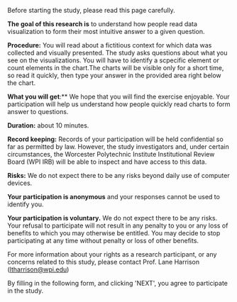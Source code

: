 Before starting the study, please read this page carefully.

**The goal of this research is** to understand how people read data visualization to form their most intuitive answer to a given question.

**Procedure:** You will read about a fictitious context for which data was collected and visually presented. The study asks questions about what you see on the visualizations. You will have to identify a scpecific element or count elements in the chart.The charts will be visible only for a short time, so read it quickly, then type your answer in the provided area right below the chart.

**What you will get**:** We hope that you will find the exercise enjoyable. Your participation will help us understand how people quickly read charts to form answer to questions.

**Duration:** about 10 minutes.

**Record keeping:** Records of your participation will be held confidential so far as permitted by law. However, the study investigators and, under certain circumstances, the Worcester Polytechnic Institute Institutional Review Board (WPI IRB) will be able to inspect and have access to this data.

**Risks:** We do not expect there to be any risks beyond daily use of computer devices.

**Your participation is anonymous** and your responses cannot be used to identify you.

**Your participation is voluntary.** We do not expect there to be any risks. Your refusal to participate will not result in any penalty to you or any loss of benefits to which you may otherwise be entitled. You may decide to stop participating at any time without penalty or loss of other benefits.

For more information about your rights as a research participant, or any concerns related to this study, please contact Prof. Lane Harrison (ltharrison@wpi.edu)

By filling in the following form, and clicking 'NEXT', you agree to participate in the study.